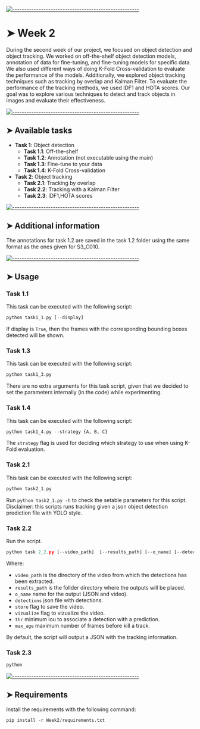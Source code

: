<!-- ⚠️ This README has been generated from the file(s) "blueprint.md" ⚠️-->
[![-----------------------------------------------------](https://raw.githubusercontent.com/andreasbm/readme/master/assets/lines/colored.png)](#week-2)

# ➤ Week 2

During the second week of our project, we focused on object detection and object tracking. We worked on off-the-shelf object detection models, annotation of data for fine-tuning, and fine-tuning models for specific data. We also used different ways of doing K-Fold Cross-validation to evaluate the performance of the models. Additionally, we explored object tracking techniques such as tracking by overlap and Kalman Filter. To evaluate the performance of the tracking methods, we used IDF1 and HOTA scores. Our goal was to explore various techniques to detect and track objects in images and evaluate their effectiveness.



[![-----------------------------------------------------](https://raw.githubusercontent.com/andreasbm/readme/master/assets/lines/colored.png)](#available-tasks)

## ➤ Available tasks

* **Task 1**: Object detection
  * **Task 1.1**: Off-the-shelf
  * **Task 1.2**: Annotation (not executable using the main)
  * **Task 1.3**: Fine-tune to your data
  * **Task 1.4**: K-Fold Cross-validation
* **Task 2**: Object tracking
  * **Task 2.1**: Tracking by overlap
  * **Task 2.2**: Tracking with a Kalman Filter
  * **Task 2.3**: IDF1,HOTA scores


[![-----------------------------------------------------](https://raw.githubusercontent.com/andreasbm/readme/master/assets/lines/colored.png)](#additional-information)

## ➤ Additional information
The annotations for task 1.2 are saved in the task 1.2 folder using the same format as the ones given for S3_C010.



[![-----------------------------------------------------](https://raw.githubusercontent.com/andreasbm/readme/master/assets/lines/colored.png)](#usage)

## ➤ Usage
### Task 1.1
This task can be executed with the following script:
  ```python
  python task1_1.py [--display]
  ```
If display is `True`, then the frames with the corresponding bounding boxes detected will be shown.

### Task 1.3
This task can be executed with the following script:
  ```python
  python task1_3.py
  ```
There are no extra arguments for this task script, given that we decided to set the parameters internally (in the code) while experimenting.

### Task 1.4
This task can be executed with the following script:
  ```python
  python task1_4.py --strategy {A, B, C} 
  ```
The `strategy` flag is used for deciding which strategy to use when using K-Fold evaluation. 

### Task 2.1
This task can be executed with the following script:
  ```python
  python task2_1.py 
  ```
Run `python task2_1.py -h` to check the setable parameters for this script.
Disclaimer: this scripts runs tracking given a json object detection prediction file with YOLO style.

### Task 2.2
Run the script.
  ```python
  python task 2_2.py [--video_path]  [--results_path] [--o_name] [--detections] [--store] [--vizualize] [--thr] [--max_age]
  ```
  Where:
  - `video_path` is the directory of the video from which the detections has been extracted.
  - `results_path` is the follder directory where the outputs will be placed.
  - `o_name` name for the output (JSON and video).
  - `detections` json file with detections.
  - `store` flag to save the video.
  - `vizualize` flag to vizualize the video.
  - `thr` minimum iou to associate a detection with a prediction.
  - `max_age` maximum number of frames before kill a track.

  By default, the script will output a JSON with the tracking information.

### Task 2.3
  ```python
  python 
  ```


[![-----------------------------------------------------](https://raw.githubusercontent.com/andreasbm/readme/master/assets/lines/colored.png)](#requirements)

## ➤ Requirements
Install the requirements with the following command:
```python
pip install -r Week2/requirements.txt
```
